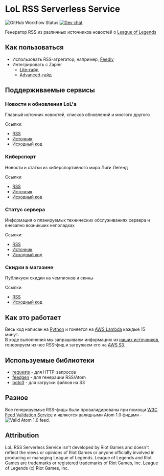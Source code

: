 # LoL RSS Serverless Service
![GitHub Workflow Status](https://img.shields.io/github/workflow/status/Antosik/lol-rss/Python%20checks)
[![Dev chat](https://discordapp.com/api/guilds/674622411559403530/widget.png?style=shield)](https://discord.gg/u5WAH8k)

Генератор RSS из различных источников новостей о [League of Legends](https://ru.leagueoflegends.com/ru-ru/)

## Как пользоваться
* Использовать RSS-агрегатор, например, [Feedly](https://feedly.com/)
* Интегрировать с Zapier
  * [Lite-гайд](https://github.com/Antosik/lol-rss/wiki/Zapier)
  * [Advanced-гайд](https://github.com/Antosik/lol-rss/wiki/Zapier-%5BAdvanced%5D)

## Поддерживаемые сервисы
### Новости и обновления LoL'a
Главный источник новостей, списков обновлений и многого другого  

Ссылки:
  - [RSS](https://antosik-lol-rss.s3.eu-central-1.amazonaws.com/lolnews.xml)
  - [Источник](https://ru.leagueoflegends.com/ru-ru/latest-news/)
  - [Исходный код](https://github.com/Antosik/lol-rss/blob/master/handlers/lolnews.py)

### Киберспорт
Новости и статьи из киберспортивного мира Лиги Легенд  

Ссылки:
  - [RSS](https://antosik-lol-rss.s3.eu-central-1.amazonaws.com/lolesports.xml)
  - [Источник](https://ru.lolesports.com/articles)
  - [Исходный код](https://github.com/Antosik/lol-rss/blob/master/handlers/lolesports.py)

### Статус сервера
Информация о планируемых технических обслуживаниях сервера и внезапно возникших неполадках  

Ссылки:
  - [RSS](https://antosik-lol-rss.s3.eu-central-1.amazonaws.com/lolstatus.xml)
  - [Источник](https://status.riotgames.com/?region=ru&locale=ru_RU&product=leagueoflegends)
  - [Исходный код](https://github.com/Antosik/lol-rss/blob/master/handlers/lolstatus.py)

  
### Скидки в магазине
Публикуем скидки на чемпионов и скины  

Ссылки:
  - [RSS](https://antosik-lol-rss.s3.eu-central-1.amazonaws.com/lolsales.xml)
  - [Исходный код](https://github.com/Antosik/lol-rss/blob/master/handlers/lolsales.py)

## Как это работает
Весь код написан на [Python](https://www.python.org/) и гоняется на [AWS Lambda](https://aws.amazon.com/ru/lambda/) каждые 15 минут.  
В ходе выполнения мы запрашиваем информацию из [наших источников](#Поддерживаемые-сервисы), генерируем из нее RSS-фид и загружаем его на [AWS S3](https://aws.amazon.com/ru/s3/).

## Используемые библиотеки
- [requests](https://github.com/psf/requests/) - для HTTP-запросов
- [feedgen](https://github.com/lkiesow/python-feedgen) - для генерации RSS/Atom
- [boto3](https://github.com/boto/boto3) - для загрузки файлов на S3

## Разное
Все генерируемые RSS-фиды были провалидированы при помощи [W3C Feed Validation Service](https://validator.w3.org/feed/) и являются валидными Atom 1.0 фидами - ![Valid Atom 1.0 feed](https://validator.w3.org/feed/images/valid-atom.png).


## Attribution

LoL RSS Serverless Service isn't developed by Riot Games and doesn't reflect the views or opinions of Riot Games or anyone officially involved in producing or managing League of Legends. League of Legends and Riot Games are trademarks or registered trademarks of Riot Games, Inc. League of Legends (c) Riot Games, Inc.